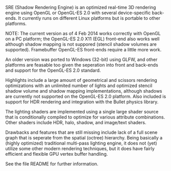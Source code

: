 SRE (Shadow Rendering Engine) is an optimized real-time 3D rendering
engine using OpenGL or OpenGL-ES 2.0 with several device-specific
back-ends. It currently runs on different Linux platforms but is
portable to other platforms.

NOTE: The current version as of 4 Feb 2014 works correctly with OpenGL
on a PC platform; the OpenGL-ES 2.0 X11 (EGL) front-end also works well
although shadow mapping is not suppored (stencil shadow volumes are
supported). Framebuffer OpenGL-ES front-ends require a little more work.

An older version was ported to Windows (32-bit) using GLFW, and other
platforms are feasable too given the seperation into front and back-ends
and support for the OpenGL-ES 2.0 standard.

Highlights include a large amount of geometrical and scissors rendering
optimizations with an unlimited number of lights and optimized stencil
shadow volume and shadow mapping implementations, although shadows are
currently not supported on the OpenGL-ES 2.0 platform. Also included is
support for HDR rendering and integration with the Bullet physics
library.

The lighting shaders are implemented using a single large shader source
that is conditionally compiled to optimize for various attribute
combinations. Other shaders include HDR, halo, shadow, and image/text
shaders.

Drawbacks and features that are still missing include lack of a full
scene graph that is seperate from the spatial (octree) hierarchy. Being
basically a (highly optimized) traditional multi-pass lighting engine, it
does not (yet) utilize some other modern rendering techniques, but it does
have fairly efficient and flexible GPU vertex buffer handling.

See the file README for further information.
